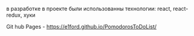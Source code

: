 в разработке 
в проекте были использованны технологии: react, react-redux, хуки

Git hub Pages - https://e1ford.github.io/PomodorosToDoList/
